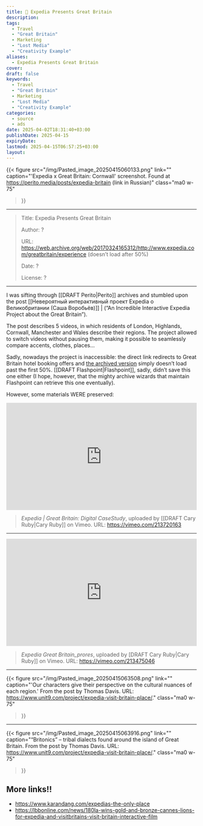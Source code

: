 ```yaml
---
title: 💸 Expedia Presents Great Britain
description: 
tags:
  - Travel
  - "Great Britain"
  - Marketing
  - "Lost Media"
  - "Creativity Example"
aliases:
  - Expedia Presents Great Britain
cover: 
draft: false
keywords: 
  - Travel
  - "Great Britain"
  - Marketing
  - "Lost Media"
  - "Creativity Example"
categories: 
  - source
  - ads
date: 2025-04-02T18:31:40+03:00
publishDate: 2025-04-15
expiryDate: 
lastmod: 2025-04-15T06:57:25+03:00
layout:
---
```


{{< figure
  src="/img/Pasted_image_20250415060133.png"
  link=""
  caption="'Expedia x Great Britain: Cornwall' screenshot. Found at https://perito.media/posts/expedia-britain (link in Russian)"
  class="ma0 w-75"
>}}

---

> Title: Expedia Presents Great Britain
> 
> Author: ?
> 
> URL: https://web.archive.org/web/20170324165312/http://www.expedia.com/greatbritain/experience (doesn’t load after 50%)
> 
> Date: ?
> 
> License: ?

---

I was sifting through [[DRAFT Perito|Perito]] archives and stumbled upon the post [[Невероятный интерактивный проект Expedia о Великобритании (Саша Воробьёв)]] | (“An Incredible Interactive Expedia Project about the Great Britain”). 

The post describes 5 videos, in which residents of London, Highlands, Cornwall, Manchester and Wales describe their regions. The project allowed to switch videos without pausing them, making it possible to seamlessly compare accents, clothes, places…

Sadly, nowadays the project is inaccessible: the direct link redirects to Great Britain hotel booking offers and [the archived version](https://web.archive.org/web/20170324165312/http://www.expedia.com/greatbritain/experience) simply doesn’t load past the first 50%. [[DRAFT Flashpoint|Flashpoint]], sadly, didn’t save this one either (I hope, however, that the mighty archive wizards that maintain Flashpoint can retrieve this one eventually).

However, some materials WERE preserved:

<div style="padding:56.25% 0 0 0;position:relative;"><iframe src="https://player.vimeo.com/video/213720163?badge=0&amp;autopause=0&amp;player_id=0&amp;app_id=58479" frameborder="0" allow="autoplay; fullscreen; picture-in-picture; clipboard-write; encrypted-media" style="position:absolute;top:0;left:0;width:100%;height:100%;" title="Expedia | Great Britain: Digital CaseStudy"></iframe></div>

> *Expedia | Great Britain: Digital CaseStudy*, uploaded by [[DRAFT Cary Ruby|Cary Ruby]] on Vimeo. URL: https://vimeo.com/213720163

---

<div style="padding:56.25% 0 0 0;position:relative;"><iframe src="https://player.vimeo.com/video/213475046?badge=0&amp;autopause=0&amp;player_id=0&amp;app_id=58479" frameborder="0" allow="autoplay; fullscreen; picture-in-picture; clipboard-write; encrypted-media" style="position:absolute;top:0;left:0;width:100%;height:100%;" title="Expedia Great Britain_prores"></iframe></div>

> *Expedia Great Britain_prores*, uploaded by [DRAFT Cary Ruby|Cary Ruby]] on Vimeo. URL: https://vimeo.com/213475046

---

{{< figure
  src="/img/Pasted_image_20250415063508.png"
  link=""
  caption="'Our characters give their perspective on the cultural nuances of each region.' From the post by Thomas Davis. URL: https://www.unit9.com/project/expedia-visit-britain-place/."
  class="ma0 w-75"
>}}


---

{{< figure
  src="/img/Pasted_image_20250415063916.png"
  link=""
  caption="“Britonics” – tribal dialects found around the island of Great Britain. From the post by Thomas Davis. URL: https://www.unit9.com/project/expedia-visit-britain-place/."
  class="ma0 w-75"
>}}

## More links!!

- https://www.karandang.com/expedias-the-only-place
- https://lbbonline.com/news/180la-wins-gold-and-bronze-cannes-lions-for-expedia-and-visitbritains-visit-britain-interactive-film

[^1]: Link in Russian.

